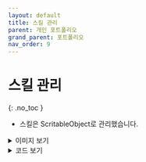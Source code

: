 ```yaml
---
layout: default
title: 스킬 관리
parent: 개인 포트폴리오
grand_parent: 포트폴리오
nav_order: 9
---
```


# 스킬 관리  
{: .no_toc }

- 스킬은 ScritableObject로 관리했습니다.  

<details>
<summary>이미지 보기</summary>
<div markdown="1">

![image](https://user-images.githubusercontent.com/114732330/237050186-53839e2b-5668-45c6-b4e5-0e56f784f865.png)

</div>
</details>  
<details>
<summary>코드 보기</summary>
<div markdown="2">

````c#
[CreateAssetMenu(fileName = "SkillData", menuName = "ScriptableObjects/SkillData", order = 1)]
public class SkillData : ScriptableObject
{
    public enum SkillType
    {
        Ball, Bomb, NonTargeting, Material
    }

    public string SkillName;
    public Sprite myImage = null;
    public int Level;
    public string myInfo;
    [SerializeField] 
    float AttackRange;
    [SerializeField]
    int _mana;
    public float CoolTime;
    [SerializeField]
    float[] skillDamage;
    [SerializeField] int[] MaterialCounts;
    public SkillData[] Materials;
    public GameObject mySkill;
    public SkillType myType;

    public int Mana
    {
        get => _mana;
        set => _mana = value;
    }

    public int GetMaterialCount(int lv)
    {
        return MaterialCounts[lv - 1];
    }

    public int GetMaxLevel()
    {
        return MaterialCounts.Length;
    }

    public float SkillDamage(int lv)
    {
        return skillDamage[lv - 1];
    }

    public string MyInfo
    {
        get => myInfo;
        set => myInfo = value;
    }
}
````

</div>
</details>